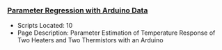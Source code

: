 ### [Parameter Regression with Arduino Data](https://www.apmonitor.com/pdc/index.php/Main/ArduinoEstimation2)
- Scripts Located: 10
- Page Description: Parameter Estimation of Temperature Response of Two Heaters and Two Thermistors with an Arduino
